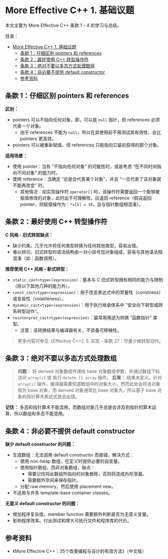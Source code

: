 # More Effective C++ 1. 基础议题

本文主要为 More Effective C++ 条款 1 - 4 的学习与总结。

目录：

- [More Effective C++ 1. 基础议题](#more-effective-c-1-基础议题)
  - [条款 1：仔细区别 pointers 和 references](#条款-1仔细区别-pointers-和-references)
  - [条款 2：最好使用 C++ 转型操作符](#条款-2最好使用-c-转型操作符)
  - [条款 3：绝对不要以多态方式处理数组](#条款-3绝对不要以多态方式处理数组)
  - [条款 4：非必要不提供 default constructor](#条款-4非必要不提供-default-constructor)
  - [参考资料](#参考资料)

## 条款 1：仔细区别 pointers 和 references

**区别：**

* pointers 可以不指向任何对象，即，可以是 `null` 指针，但 references 必须代表一个对象。
  * 由于 references 不能为 `null`，所以在其使用前不用测试其有效性，会比 pointers 更高效。
* pointers 可以被重新赋值，但 references 只能指向它最初获得的那个对象。

**适用场景：**

* 使用 pointer：当有 “不指向任何对象” 的可能性时，或是考虑 “在不同时间指向不同对象” 的能力时。
* 使用 reference：当确定 “总是会代表某个对象”，并且 “一旦代表了该对象就不能再改变” 时。
  * 其他情况：如实现操作符 `operator[]` 时，该操作符需要返回一个能够被赋值修改的对象，此时出于可理解性，应返回 reference（假设返回 pointer，则赋值操作为：`*v[5] = 10`，会与指针数组相混淆）。

## 条款 2：最好使用 C++ 转型操作符

**C 风格 - 旧式转型缺点：**

* 缺少约束。几乎允许将任何类型转换为任何其他类型，容易出错。
* 难以辨识。旧式转型的语法结构由一对小括号加对象组成，容易与其他语法相混淆（如：函数调用）。

**推荐使用 C++ 风格 - 新式转型：**

* `static_cast<type>(expression)`：基本与 C 旧式转型拥有相同的能力与限制（除以下其他几种的能力外）。
* `const_cast<type>(expression)`：用于改变表达式中的常量性（constness）或变易性（volatileness）。
* `dynamic_cast<type>(expression)`：用于执行继承体系中 “安全向下转型或跨系转型动作”。
* `reinterpret_cast<type>(expression)`：最常用用途为转换 “函数指针” 类型。
  * 注意：该转换结果与编译器有关，不具备可移植性。

> 更多内容可参见《Effective C++》5. 实现 - 条款 27：尽量少做转型动作。

## 条款 3：绝对不要以多态方式处理数组

> **问题：** 将 derived 对象数组传递给 base 对象数组参数，并通过数组下标访问 `array[i]` 或 执行 `delete [] array` 操作。
> **后果：** 结果未定义。针对 `array[i]` 操作，编译器需要知道数组中的对象大小，然而此处会将该对象视为 base 对象，而 derived 对象通常比 base 对象大，所以基于 base 对象的指针算术表达式就会出错。

**记住：** 多态和指针算术不能混用，而数组对象几乎总是会涉及到指针的算术运算，所以数组和多态不能混用。

## 条款 4：非必要不提供 default constructor

**缺少 default constructor 的问题：**

* 生成数组：无法调用 default constructor 而报错，解决方式：
  * 使用 non-heap 数组，在定义时提供必要的自变量。
  * 使用指针数组，而非对象数组，缺点：
    * 需要记住将此数组所指向的对象删除，否则将造成内存泄漏。
    * 需要额外空间来保存指针。
  * 分配 raw memory，然后使用 placement new。
* 不适用与许多 template-base container classes。

**无意义 default constructor 的问题：**

* 增加程序复杂度。member function 需要额外判断是否为无意义变量。
* 影响程序效率。付出测试和增大可执行文件和程序库的代价。

## 参考资料

* 《More Effective C++：35个改善编程与设计的有效方法》（中文版）
